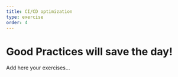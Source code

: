 ```yaml
---
title: CI/CD optimization
type: exercise
order: 4
---
```


# Good Practices will save the day!

Add here your exercises...